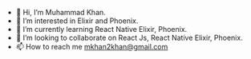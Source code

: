 - 👋 Hi, I’m Muhammad Khan.
- 👀 I’m interested in Elixir and Phoenix.
- 🌱 I’m currently learning React Native Elixir, Phoenix.
- 💞️ I’m looking to collaborate on React Js, React Native Elixir, Phoenix.
- 📫 How to reach me mkhan2khan@gmail.com

<!---
mkhanooo/mkhanooo is a ✨ special ✨ repository because its `README.md` (this file) appears on your GitHub profile.
You can click the Preview link to take a look at your changes.
--->
